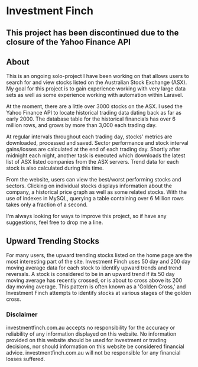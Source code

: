 # Investment Finch
## This project has been discontinued due to the closure of the Yahoo Finance API

## About

This is an ongoing solo-project I have been working on that allows users to search for and view stocks listed on the Australian Stock Exchange (ASX). My goal for this project is to gain experience working with very large data sets as well as some experience working with automation within Laravel. 

At the moment, there are a little over 3000 stocks on the ASX. I used the Yahoo Finance API to locate historical trading data dating back as far as early 2000. The database table for the historical financials has over 6 million rows, and grows by more than 3,000 each trading day. 

At regular intervals throughout each trading day, stocks' metrics are downloaded, processed and saved. Sector performance and stock interval gains/losses are calculated at the end of each trading day. Shortly after midnight each night, another task is executed which downloads the latest list of ASX listed companies from the ASX servers. Trend data for each stock is also calculated during this time.

From the website, users can view the best/worst performing stocks and sectors. Clicking on individual stocks displays information about the company, a historical price graph as well as some related stocks. With the use of indexes in MySQL, querying a table containing over 6 Million rows takes only a fraction of a second.

I'm always looking for ways to improve this project, so if have any suggestions, feel free to drop me a line. 

## Upward Trending Stocks

For many users, the upward trending stocks listed on the home page are the most interesting part of the site. Investment Finch uses 50 day and 200 day moving average data for each stock to identify upward trends and trend reversals. A stock is considered to be in an upward trend if its 50 day moving average has recently crossed, or is about to cross above its 200 day moving average. This pattern is often known as a 'Golden Cross,' and Investment Finch attempts to identify stocks at various stages of the golden cross.

### Disclaimer

investmentfinch.com.au accepts no responsibility for the accuracy or reliability of any information displayed on this website. No information provided on this website should be used for investment or trading decisions, nor should information on this website be considered financial advice. investmentfinch.com.au will not be responsible for any financial losses suffered.

